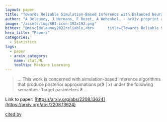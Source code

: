 ```yaml
---
layout: paper
title: "Towards Reliable Simulation-Based Inference with Balanced Neural Ratio Estimation"
author: "A Delaunoy, J Hermans, F Rozet, A Wehenkel… - arXiv preprint arXiv …, 2022 - arxiv.org"
image: "/assets/img/SBI-icon-192x192.png"
bibtex: "@misc{delaunoy2022reliable,<br>      title={Towards Reliable Simulation-Based Inference with Balanced Neural Ratio Estimation}, <br>      author={Arnaud Delaunoy and Joeri Hermans and François Rozet and Antoine Wehenkel and Gilles Louppe},<br>      year={2022},<br>      eprint={2208.13624},<br>      archivePrefix={arXiv},<br>      primaryClass={stat.ML}<br>}"
hero_title: "Papers"
categories:
  - Statistics
tags:
  - paper
  - arxiv_category:
    name: stat.ML
    tooltip: Machine Learning
---
```

>… This work is concerned with simulation-based inference algorithms that produce posterior approximations p(ϑ | x) under the following semantics. Target parameters ϑ …

Link to paper: [https://arxiv.org/abs/2208.13624](https://arxiv.org/abs/2208.13624)

[cited by](https://scholar.google.com/scholar?cites=2070151199404142004&as_sdt=2005&sciodt=0,5&hl=en&num=20)
